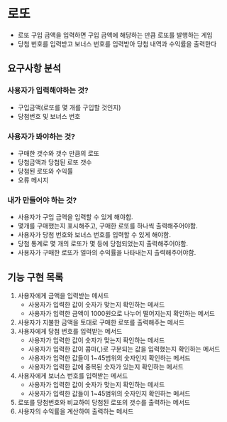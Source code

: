 # 로또
- 로또 구입 금액을 입력하면 구입 금액에 해당하는 만큼 로또를 발행하는 게임
- 당첨 번호를 입력받고 보너스 번호를 입력받아 당첨 내역과 수익률을 출력한다

## 요구사항 분석
### 사용자가 입력해야하는 것?
- 구입금액(로또를 몇 개를 구입할 것인지)
- 당첨번호 및 보너스 번호

### 사용자가 봐야하는 것?
- 구매한 갯수와 갯수 만큼의 로또
- 당첨금액과 당첨된 로또 갯수
- 당첨된 로또와 수익률
- 오류 메시지

### 내가 만들어야 하는 것?
- 사용자가 구입 금액을 입력할 수 있게 해야함.
- 몇개를 구매했는지 표시해주고, 구매한 로또를 하나씩 출력해주어야함.
- 사용자가 당첨 번호와 보너스 번호를 입력할 수 있게 해야함.
- 당첨 통계로 몇 개의 로또가 몇 등에 당첨되었는지 출력해주어야함.
- 사용자가 구매한 로또가 얼마의 수익률을 나타내는지 출력해주어야함.

## 기능 구현 목록
1. 사용자에게 금액을 입력받는 메서드
   - 사용자가 입력한 값이 숫자가 맞는지 확인하는 메서드
   - 사용자가 입력한 금액이 1000원으로 나누어 떨어지는지 확인하는 메서드
2. 사용자가 지불한 금액을 토대로 구매한 로또를 출력해주는 메서드
3. 사용자에게 당첨 번호를 입력받는 메서드
    - 사용자가 입력한 값이 숫자가 맞는지 확인하는 메서드
    - 사용자가 입력한 값이 콤마(,)로 구분되는 값을 입력했는지 확인하는 메서드
    - 사용자가 입력한 값들이 1~45범위의 숫자인지 확인하는 메서드
    - 사용자가 입력한 값에 중복된 숫자가 있는지 확인하는 메서드
4. 사용자에게 보너스 번호를 입력받는 메서드
    - 사용자가 입력한 값이 숫자가 맞는지 확인하는 메서드
    - 사용자가 입력한 값들이 1~45범위의 숫자인지 확인하는 메서드
5. 로또를 당첨번호와 비교하여 당첨된 로또의 갯수를 출력하는 메서드
6. 사용자의 수익률을 계산하여 출력하는 메서드
